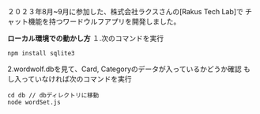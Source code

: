 ２０２３年8月~9月に参加した、株式会社ラクスさんの[Rakus Tech Lab]で
チャット機能を持つワードウルフアプリを開発しました。

**ローカル環境での動かし方**
１.次のコマンドを実行
```
npm install sqlite3
```
2.wordwolf.dbを見て、Card, Categoryのデータが入っているかどうか確認
もし入っていなければ次のコマンドを実行
```
cd db // dbディレクトリに移動
node wordSet.js
```

